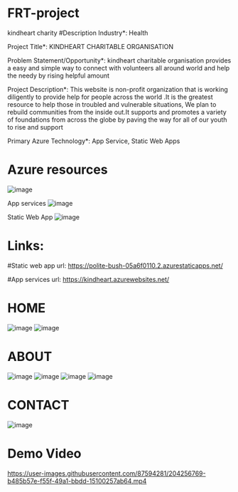 # FRT-project
kindheart charity
#Description
Industry*: Health

Project Title*: KINDHEART CHARITABLE ORGANISATION

Problem Statement/Opportunity*: kindheart charitable organisation provides a easy and simple way to connect with volunteers all around world and help the needy by rising helpful amount

Project Description*: This website is non-profit organization that is working diligently to provide help for people across the world .It is the greatest resource to help those in troubled and vulnerable situations, We plan to rebuild communities from the inside out.It supports and promotes a variety of foundations from across the globe by paving the way for all of our youth to rise and support

Primary Azure Technology*: App Service, Static Web Apps

# Azure resources 
![image](https://user-images.githubusercontent.com/87594281/204255442-db82b314-ebb3-4902-ab9c-7177011669c9.png)

App services 
![image](https://user-images.githubusercontent.com/87594281/204254710-965d17b9-f5b9-4376-94fb-58efda548ec6.png)

Static Web App
![image](https://user-images.githubusercontent.com/87594281/204255270-292a8a9f-a918-44b5-ac4f-c0995ef3dd86.png)


# Links:

#Static web app url: https://polite-bush-05a6f0110.2.azurestaticapps.net/

#App services url: https://kindheart.azurewebsites.net/

# HOME
![image](https://user-images.githubusercontent.com/87594281/204255707-28c41be2-02ab-4281-b7cc-47801876b392.png)
![image](https://user-images.githubusercontent.com/87594281/204255744-0f0c14a1-2bce-48c9-b69e-172565d5c3e4.png)

# ABOUT
![image](https://user-images.githubusercontent.com/87594281/204255854-c81355fd-2169-463d-9cd3-bdeb272acd23.png)
![image](https://user-images.githubusercontent.com/87594281/204255907-ee2331e1-2d55-4af3-b288-23c33789a2dd.png)
![image](https://user-images.githubusercontent.com/87594281/204256044-0efb06ed-8376-4085-8d87-279d72c56e9a.png)
![image](https://user-images.githubusercontent.com/87594281/204256095-5de623b7-e0a1-41af-b697-e41b1138cb0a.png)

# CONTACT
![image](https://user-images.githubusercontent.com/87594281/204256162-b2833a71-6df0-4a64-8aa7-b40357334361.png)

# Demo Video
https://user-images.githubusercontent.com/87594281/204256769-b485b57e-f55f-49a1-bbdd-15100257ab64.mp4


